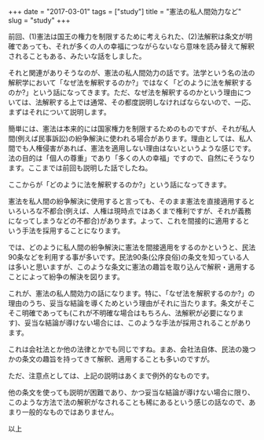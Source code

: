 +++
date = "2017-03-01"
tags = ["study"]
title = "憲法の私人間効力など"
slug = "study"
+++

前回、(1)憲法は国王の権力を制限するために考えられた、(2)法解釈は条文が明確であっても、それが多くの人の幸福につながらないなら意味を読み替えて解釈されることもある、みたいな話をしました。

それと関連がありそうなのが、憲法の私人間効力の話です。法学という名の法の解釈学において「なぜ法を解釈するのか?」ではなく「どのように法を解釈するのか?」という話になってきます。ただ、なぜ法を解釈するのかという理由については、法解釈する上では通常、その都度説明しなければならないので、一応、まずはそれについて説明します。

簡単には、憲法は本来的には国家権力を制限するためのものですが、それが私人間(例えば民事訴訟)の紛争解決に使われる場合があります。理由としては、私人間でも人権侵害があれば、憲法を適用しない理由はないというような感じです。法の目的は「個人の尊重」であり「多くの人の幸福」ですので、自然にそうなります。ここまでは前回も説明した話でしたね。

ここからが「どのように法を解釈するのか?」という話になってきます。

憲法を私人間の紛争解決に使用すると言っても、そのまま憲法を直接適用するといろいろな不都合(例えば、人権は現時点ではあくまで権利ですが、それが義務になってしまうなどの不都合)があります。よって、これを間接的に適用するという手法を採用することになります。

では、どのように私人間の紛争解決に憲法を間接適用をするのかというと、民法90条などを利用する事が多いです。民法90条(公序良俗)の条文を知っている人は多いと思いますが、このような条文に憲法の趣旨を取り込んで解釈・適用することによって紛争の解決を図ります。

これが、憲法の私人間効力の話になります。特に、「なぜ法を解釈するのか?」の理由のうち、妥当な結論を導くためという理由がそれに当たります。条文がそこそこ明確であっても(これが不明確な場合はもちろん、法解釈が必要になります)、妥当な結論が導けない場合には、このような手法が採用されることがあります。

これは会社法とか他の法律とかでも同じですね。まあ、会社法自体、民法の幾つかの条文の趣旨を持ってきて解釈、適用することも多いのですが。

ただ、注意点としては、上記の説明はあくまで例外的なものです。

他の条文を使っても説明が困難であり、かつ妥当な結論が導けない場合に限り、このような方法で法の解釈がなされることも稀にあるという感じの話なので、あまり一般的なものではありません。

以上
